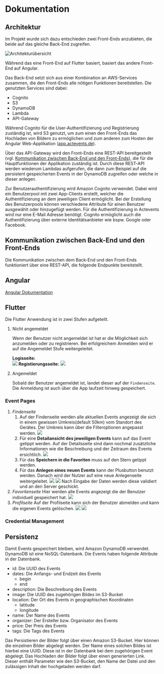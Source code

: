 # Dokumentation

## Architektur
Im Projekt wurde sich dazu entschieden zwei Front-Ends anzubieten, die beide auf das gleiche Back-End zugreifen.

![Architekturübersicht](./images/architecture.png)

Während das eine Front-End auf Flutter basiert, basiert das andere Front-End auf Angular.

Das Back-End setzt sich aus einer Kombination an AWS-Services zusammen, die den Front-Ends alle nötigen Funktionen bereitstellen. Die genutzten Services sind dabei:
* Cognito
* S3
* DynamoDB
* Lambda
* API-Gateway

Während Cognito für die User-Authentifizierung und Registrierung zuständig ist, wird S3 genutzt, um zum einen den Front-Ends das Hochladen von Bildern zu ermöglichen und zum anderen zum Hosten der Angular Web-Applikation ([app.actevents.de](https://app.actevents.de)).

Über das API-Gateway wird den Front-Ends eine REST-API bereitgestellt (vgl. [Kommunikation zwischen Back-End und den Front-Ends](#chapter-api)), die für die Hauptfunktionen der Applikation zuständig ist. Durch diese REST-API werden wiederum Lambdas aufgerufen, die dann zum Beispiel auf die persistent gespeicherten Events in der DynamoDB zugreifen oder welche in dieser anlegen.

Zur Benutzerauthentifizierung wird Amazon Cognito verwendet. Dabei wird ein Benutzerpool mit zwei App-Clients erstellt, welcher die Authentifizierung an dem jeweiligen Client ermöglicht. Bei der Erstellung des Benutzerpools können verschiedene Attribute für einen Benutzer ausgewählt oder hinzugefügt werden. Für die Authentifizierung in Actevents wird nur eine E-Mail Adresse benötigt. Cognito ermöglicht auch die Authentifizierung über externe Identitätsanbieter wie bspw. Google oder Facebook. 

## <a name="chapter-api"></a> Kommunikation zwischen Back-End und den Front-Ends 
Die Kommunikation zwischen dem Back-End und den Front-Ends funktioniert über eine REST-API, die folgende Endpunkte bereitstellt.


## Angular
[Angular Dokumentation](angular.md)

## Flutter
Die Flutter Anwendung ist in zwei Stufen aufgeteilt.
1. Nicht angemeldet
    
    Wenn der Benutzer nicht angemeldet ist hat er die Möglichkeit sich anzumelden oder zu registrieren. Bei erfolgreichem Anmelden wird er auf die Angemeldet Stufe weitergeleitet.

    __Logisseite:__    
    ![](images/flutter_screenshot1.png)
    __Registierungsseite:__
    ![](images/flutter_screenshot2.png)

1. Angemeldet
    
    Sobald der Benutzer angemeldet ist, landet dieser auf der ``Findenseite``. Die Anmeldung ist auch über die App laufzeit hinweg gespeichert.

### Event Pages

1. _Findenseite_
    1. Auf der Findenseite werden alle aktuellen Events angezeigt die sich in einem gewissen Umkreis(default 50km) vom Standort des Gerätes. Der Umkreis kann über die Filteroptionen angepasst werden.
    ![](images/flutter_screenshot3.png)
    1. Für eine __Detailansicht des jeweiligen Events__ kann auf das Event getippt werden. Auf der Detailsseite sind dann nochmal zusätzliche Informationen wie die Beschreibung und der Zeitraum des Events ersichtlich.
    ![](images/flutter_screenshot10.png)
    1. Für das __Speichern in die Favoriten__ muss auf den Stern getippt werden.
    1. Für das __Anlegen eines neuen Events__ kann der Plusbutton benutzt werden. Danach wird der Nutzer auf eine neue Anlegenseite weitergeleitet.
    ![](images/flutter_screenshot5.png)
    ![](images/flutter_screenshot6.png)
    Nach Eingabe der Daten werden diese validiert und an den Server geschickt.
1. _Favoritenseite_
    Hier werden alle Events angezeigt die der Benutzer individuell gespeichert hat.
    ![](images/flutter_screenshot4.png)
1. _Profilseite_
    Auf der Profilseite kann sich der Benutzer abmelden und kann die eigenen Events gelöschen.
    ![](images/flutter_screenshot8.png)
    ![](images/flutter_screenshot9.png)

### Credential Management


## Persistenz
Damit Events gespeichert bleiben, wird Amazon DynamoDB verwendet. DynamoDB ist eine NoSQL-Datenbank. Die Events haben folgende Attribute in der Datenbank.

* id: Die UUID des Events
* dates: Die Anfangs- und Endzeit des Events 
  * begin
  * end
* description: Die Beschreibung des Events
* image: Die UUID des zugehörigen Bildes im S3-Bucket
* location: Der Ort des Events in geographischen Koordinaten
  * latitude
  * longitude
* name: Der Name des Events
* organizer: Der Ersteller bzw. Organisator des Events
* price: Der Preis des Events
* tags: Die Tags des Events

Das Persistieren der Bilder folgt über einen Amazon S3-Bucket. Hier können die einzelnen Bilder abgelegt werden. Der Name eines solchen Bildes ist hierbei eine UUID. Diese ist in der Datenbank bei dem zugehörigen Event abgelegt. Das Hochladen der Bilder folgt über einen generierten Link. Dieser enthält Parameter wie den S3-Bucket, den Name der Datei und den zulässigen Inhalt der hochgeladen werden darf.
